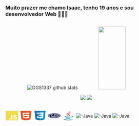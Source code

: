 ### Muito prazer me chamo Isaac, tenho 19 anos e sou desenvolvedor Web 👨‍💻👋
##


<div style="text-align: center;">
  <img width="49%" height="195px" src="https://github-readme-stats-sigma-five.vercel.app/api?username=isaacarvalho-pro&show_icons=true&count_private=true&hide_border=true&title_color=ecf2f8&icon_color=0d1117&text_color=FFFFFF&bg_color=0d1117" alt="DGS1337 github stats" /> 
  <img width="41%" height="195px" src="https://github-readme-stats-sigma-five.vercel.app/api/top-langs/?username=isaacarvalho-pro&layout=compact&hide_border=true&title_color=ecf2f8&text_color=FFFFFF&bg_color=0d1117" />
</div>

<p align="center">
  <a href="https://steamcommunity.com/profiles/76561199138400197/"><img src="https://img.shields.io/badge/Steam-0d1117?style=for-the-badge&logo=steam&logoColor=white" /></a>
  <a href="https://github.com/isaacarvalho-pro"><img src="https://img.shields.io/badge/Github-0d1117?style=for-the-badge&logo=github&logoColor=white" /></a>




<div style="display: inline_block"><br>
  <img align="center" alt="-Js" height="30" width="40" src="https://raw.githubusercontent.com/devicons/devicon/master/icons/javascript/javascript-plain.svg">
  <img align="center" alt="-HTML" height="30" width="40" src="https://raw.githubusercontent.com/devicons/devicon/master/icons/html5/html5-original.svg">
  <img align="center" alt="-CSS" height="30" width="40" src="https://raw.githubusercontent.com/devicons/devicon/master/icons/css3/css3-original.svg">
  <img align="center" alt="-PHP" height="30" width="40" src="https://raw.githubusercontent.com/devicons/devicon/master/icons/php/php-original.svg">
  <img align="center" alt="-Java" height="30" width="40" src="https://raw.githubusercontent.com/devicons/devicon/master/icons/java/java-original.svg">
  <img align="center" alt="-Java" height="30" width="40" src="https://cdn.jsdelivr.net/gh/devicons/devicon@latest/icons/typescript/typescript-original.svg" />
  <img align="center" alt="-Java" height="30" width="40" src="https://cdn.jsdelivr.net/gh/devicons/devicon@latest/icons/vuejs/vuejs-original.svg" />
  <img align="center" alt="-Java" height="30" width="40" src="https://cdn.jsdelivr.net/gh/devicons/devicon@latest/icons/sqldeveloper/sqldeveloper-original.svg" />
          

##
